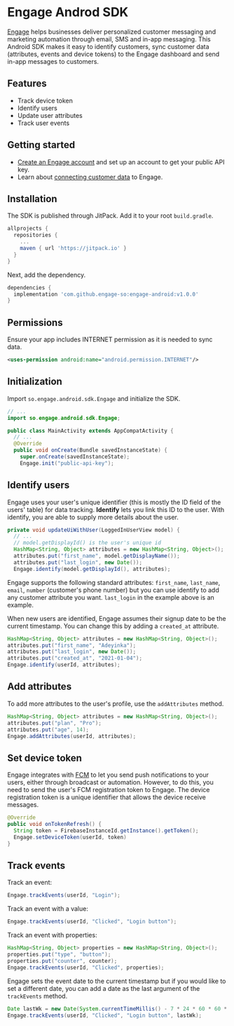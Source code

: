 # Engage Androd SDK

[Engage](https://engage.so/) helps businesses deliver personalized customer messaging and marketing automation through email, SMS and in-app messaging. This Android SDK makes it easy to identify customers, sync customer data (attributes, events and device tokens) to the Engage dashboard and send in-app messages to customers.

## Features

- Track device token
- Identify users
- Update user attributes
- Track user events

## Getting started

- [Create an Engage account](https://engage.so/) and set up an account to get your public API key.
- Learn about [connecting customer data](https://engage.so/docs/guides/connecting-user-data) to Engage.

## Installation

The SDK is published through JitPack. Add it to your root `build.gradle`.

```gradle
allprojects {
  repositories {
    ...
    maven { url 'https://jitpack.io' }
  }
}
```

Next, add the dependency.

```gradle
dependencies {
  implementation 'com.github.engage-so:engage-android:v1.0.0'
}
```

## Permissions

Ensure your app includes INTERNET permission as it is needed to sync data.

```xml
<uses-permission android:name="android.permission.INTERNET"/>
```

## Initialization

Import `so.engage.android.sdk.Engage` and initialize the SDK.

```java
// ...
import so.engage.android.sdk.Engage;

public class MainActivity extends AppCompatActivity {
  // ...
  @Override
  public void onCreate(Bundle savedInstanceState) {
    super.onCreate(savedInstanceState);
    Engage.init("public-api-key");
```

## Identify users

Engage uses your user's unique identifier (this is mostly the ID field of the users' table) for data tracking. **Identify** lets you link this ID to the user. With identify, you are able to supply more details about the user. 

```java
private void updateUiWithUser(LoggedInUserView model) {
  // ...
  // model.getDisplayId() is the user's unique id
  HashMap<String, Object> attributes = new HashMap<String, Object>();
  attributes.put("first_name", model.getDisplayName());
  attributes.put("last_login", new Date());
  Engage.identify(model.getDisplayId(), attributes);
```

Engage supports the following standard attributes: `first_name`, `last_name`, `email`, `number` (customer's phone number) but you can use identify to add any customer attribute you want. `last_login` in the example above is an example.

When new users are identified, Engage assumes their signup date to be the current timestamp. You can change this by adding a `created_at` attribute.

```java
HashMap<String, Object> attributes = new HashMap<String, Object>();
attributes.put("first_name", "Adeyinka");
attributes.put("last_login", new Date());
attributes.put("created_at", "2021-01-04");
Engage.identify(userId, attributes);
```

## Add attributes

To add more attributes to the user's profile, use the `addAttributes` method.

```java
HashMap<String, Object> attributes = new HashMap<String, Object>();
attributes.put("plan", "Pro");
attributes.put("age", 14);
Engage.addAttributes(userId, attributes);
```

## Set device token

Engage integrates with [FCM](https://firebase.google.com/docs/cloud-messaging) to let you send push notifications to your users, either through broadcast or automation. However, to do this, you need to send the user's FCM registration token to Engage. The device registration token is a unique identifier that allows the device receive messages. 

```java
@Override
public void onTokenRefresh() {
  String token = FirebaseInstanceId.getInstance().getToken();
  Engage.setDeviceToken(userId, token)
}
```

## Track events

Track an event:

```java
Engage.trackEvents(userId, "Login");
```

Track an event with a value:

```java
Engage.trackEvents(userId, "Clicked", "Login button");
```

Track an event with properties:

```java
HashMap<String, Object> properties = new HashMap<String, Object>();
properties.put("type", "button");
properties.put("counter", counter);
Engage.trackEvents(userId, "Clicked", properties);
```

Engage sets the event date to the current timestamp but if you would like to set a different date, you can add a date as the last argument of the `trackEvents` method.

```java
Date lastWk = new Date(System.currentTimeMillis() - 7 * 24 * 60 * 60 * 1000);
Engage.trackEvents(userId, "Clicked", "Login button", lastWk);
```